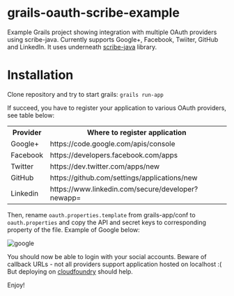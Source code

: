 # grails-oauth-scribe-example

Example Grails project showing integration with multiple OAuth providers using scribe-java.
Currently supports Google+, Facebook, Twiiter, GitHub and LinkedIn.
It uses underneath [scribe-java](https://github.com/fernandezpablo85/scribe-java) library.

# Installation

Clone repository and try to start grails:
```grails run-app```

If succeed, you have to register your application to various OAuth providers, see table below:

<table>
<tr><th>Provider</th><th>Where to register application</th></tr>
<tr><td>Google+</td><td>https://code.google.com/apis/console</td></tr>
<tr><td>Facebook</td><td>https://developers.facebook.com/apps</td></tr>
<tr><td>Twitter</td><td>https://dev.twitter.com/apps/new</td></tr><tr><td>GitHub</td><td>https://github.com/settings/applications/new</td></tr>
<tr><td>Linkedin</td><td>https://www.linkedin.com/secure/developer?newapp=</td></tr>
</table>

Then, rename ```oauth.properties.template``` from grails-app/conf to ```oauth.properties``` and copy the API and secret keys to corresponding property of the file.
Example of Google below:

![google](http://i.imgur.com/zhfBe.png)

You should now be able to login with your social accounts. Beware of callback URLs - not all providers support application hosted on localhost :( But deploying on [cloudfoundry](http://grails.org/plugin/cloud-foundry/) should help.

Enjoy!

